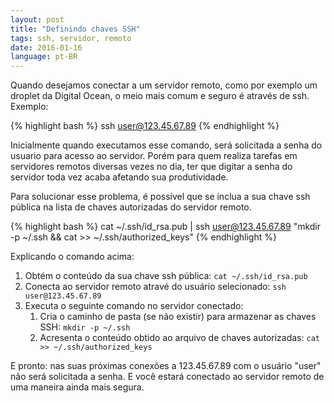 ```yaml
---
layout: post
title: "Definindo chaves SSH"
tags: ssh, servidor, remoto
date: 2016-01-16
language: pt-BR
---
```


Quando desejamos conectar a um servidor remoto, como por exemplo um droplet da
Digital Ocean, o meio mais comum e seguro é através de ssh. Exemplo:

{% highlight bash %}
  ssh user@123.45.67.89
{% endhighlight %}

Inicialmente quando executamos esse comando, será solicitada a senha do usuario
para acesso ao servidor. Porém para quem realiza tarefas em servidores remotos
diversas vezes no dia, ter que digitar a senha do servidor toda vez acaba
afetando sua produtividade.

Para solucionar esse problema, é possível que se inclua a sua chave ssh pública
na lista de chaves autorizadas do servidor remoto.

{% highlight bash %}
  cat ~/.ssh/id_rsa.pub | ssh user@123.45.67.89 "mkdir -p ~/.ssh && cat >> ~/.ssh/authorized_keys"
{% endhighlight %}

Explicando o comando acima:

1. Obtém o conteúdo da sua chave ssh pública: ``cat ~/.ssh/id_rsa.pub``
2. Conecta ao servidor remoto atravé do usuário selecionado:
``ssh user@123.45.67.89``
3. Executa o seguinte comando no servidor conectado:
    1. Cria o caminho de pasta (se não existir) para armazenar as chaves SSH:
    ``mkdir -p ~/.ssh``
    2. Acresenta o conteúdo obtido ao arquivo de chaves autorizadas:
    ``cat >> ~/.ssh/authorized_keys``

E pronto: nas suas próximas conexões a 123.45.67.89 com o usuário "user" não
será solicitada a senha. E você estará conectado ao servidor remoto de uma
maneira ainda mais segura.
